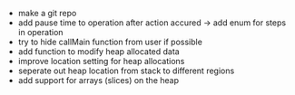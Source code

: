 - make a git repo
- add pause time to operation after action accured -> add enum for steps in operation
- try to hide callMain function from user if possible
- add function to modify heap allocated data
- improve location setting for heap allocations
- seperate out heap location from stack to different regions
- add support for arrays (slices) on the heap
